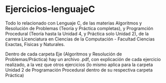 # Ejercicios-lenguajeC
Todo lo relacionado con Lenguaje C, de las materias Algoritmos y Resolución de Problemas (Teoría y Práctica completas), y Programción Procedural (Teoría hasta la Unidad 4, y Práctica solo Unidad 2), de la carrera Licenciatura en Ciencias de la Computación - Facultad Ciencias Exactas, Físicas y Naturales.

Dentro de cada carpeta Eje (Algoritmos y Resolución de Problemas/Práctica) hay un archivo .pdf, con explicación de cada ejercicio realizado, a la vez que otros ejercicios (lo mismo aplica para la carpeta Unidad 2 de Programación Procedural dentro de su respectiva carpeta Práctica)
